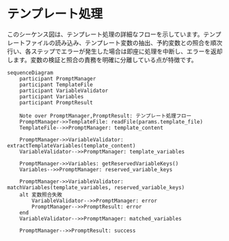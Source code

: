 # テンプレート処理

このシーケンス図は、テンプレート処理の詳細なフローを示しています。テンプレートファイルの読み込み、テンプレート変数の抽出、予約変数との照合を順次行い、各ステップでエラーが発生した場合は即座に処理を中断し、エラーを返却します。変数の検証と照合の責務を明確に分離している点が特徴です。

```mermaid
sequenceDiagram
    participant PromptManager
    participant TemplateFile
    participant VariableValidator
    participant Variables
    participant PromptResult

    Note over PromptManager,PromptResult: テンプレート処理フロー
    PromptManager->>TemplateFile: readFile(params.template_file)
    TemplateFile-->>PromptManager: template_content

    PromptManager->>VariableValidator: extractTemplateVariables(template_content)
    VariableValidator-->>PromptManager: template_variables

    PromptManager->>Variables: getReservedVariableKeys()
    Variables-->>PromptManager: reserved_variable_keys

    PromptManager->>VariableValidator: matchVariables(template_variables, reserved_variable_keys)
    alt 変数照合失敗
        VariableValidator-->>PromptManager: error
        PromptManager-->>PromptResult: error
    end
    VariableValidator-->>PromptManager: matched_variables

    PromptManager-->>PromptResult: success
```

